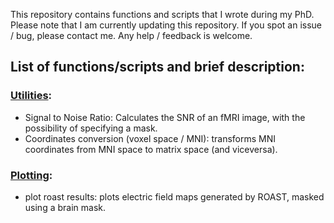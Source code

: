 This repository contains functions and scripts that I wrote during my PhD. 
Please note that I am currently updating this repository. If you spot an issue / bug, please contact me. Any help / feedback is welcome.

## List of functions/scripts and brief description:

### [Utilities](https://github.com/Davi93/mri_scripts/tree/main/utilities):
- Signal to Noise Ratio: Calculates the SNR of an fMRI image, with the possibility of specifying a mask.
- Coordinates conversion (voxel space / MNI): transforms MNI coordinates from MNI space to matrix space (and viceversa).

### [Plotting](https://github.com/Davi93/mri_scripts/tree/main/plotting):
- plot roast results: plots electric field maps generated by ROAST, masked using a brain mask.





